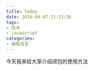 ```yaml
---
title: today
date: 2016-04-07 21:21:56
tags:
- 技术
- javascript
categories:
- 编程语言
---
```

 今天我来给大家介绍闭包的使用方法
